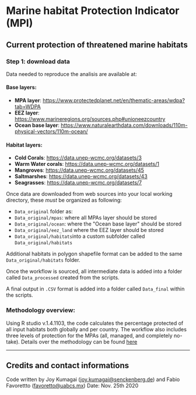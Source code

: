 # Marine habitat Protection Indicator (MPI) 

## Current protection of threatened marine habitats

### Step 1: download data
Data needed to reproduce the analisis are available at: 

#### Base layers:

- **MPA layer**: https://www.protectedplanet.net/en/thematic-areas/wdpa?tab=WDPA
- **EEZ layer**: https://www.marineregions.org/sources.php#unioneezcountry 
- **Ocean base layer**: https://www.naturalearthdata.com/downloads/110m-physical-vectors/110m-ocean/ 

#### Habitat layers:

- **Cold Corals**: https://data.unep-wcmc.org/datasets/3 
- **Warm Water corals**: https://data.unep-wcmc.org/datasets/1  
- **Mangroves**: https://data.unep-wcmc.org/datasets/45 
- **Saltmarshes**: https://data.unep-wcmc.org/datasets/43 
- **Seagrasses**: https://data.unep-wcmc.org/datasets/7 


Once data are downloaded from web sources into your local working directory, these *must* be organized as following:

- `Data_original` folder as: 
- `Data_original/mpas`: where all MPAs layer should be stored
- `Data_original/ocean`: where the "Ocean base layer" should be stored
- `Data_original/eez_land` where the EEZ layer should be stored
- `Data_original/habitats`into a custom subfolder called `Data_original/habitats`

Additional habitats in polygon shapefile format can be added to the same `Data_original/habitats` folder. 

Once the workflow is sourced, all intermediate data is added into a folder called `Data_processed` created from the scripts.

A final output in `.CSV` format is added into a folder called `Data_final` within the scripts.


### Methodology overview:

Using R studio v.1.4.1103, the code calculates the percentage protected of all input habitats both globally and per country. The workflow also includes three levels of protection for the MPAs (all, managed, and completely no-take). 
Details over the methodology can be found [here]()


---

## Credits and contact informations

Code written by Joy Kumagai (joy.kumagai@senckenberg.de) and Fabio Favorettto (favoretto@uabcs.mx)
Date: Nov. 25th 2020
